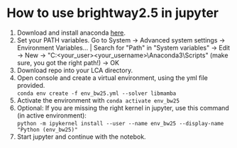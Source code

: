 # How to use brightway2.5 in jupyter
1. Download and install anaconda [here](https://www.anaconda.com/download/success).
2. Set your PATH variables. Go to System -> Advanced system settings -> Environment Variables... | Search for "Path" in "System variables" -> Edit -> New -> "C:\<your_user>\<your_username>\Anaconda3\Scripts" (make sure, you got the right path!) -> OK
3. Download repo into your LCA directory.
4. Open console and create a virtual environment, using the yml file provided.  
```conda env create -f env_bw25.yml --solver libmamba```
5. Activate the environment with
```conda activate env_bw25```
6. Optional: If you are missing the right kernel in jupyter, use this command (in active environment):  
```python -m ipykernel install --user --name env_bw25 --display-name "Python (env_bw25)"```
7. Start jupyter and continue with the notebok.
